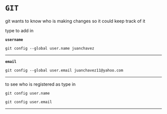 # `GIT`
git wants to know who is making changes so it could keep track of it

type to add in 

**`username`**

`git config --global user.name juanchavez`

---

**`email`**

`git config --global user.email juanchavez11@yahoo.com`

---
 to see who is registered as type in 

 `git config user.name`

`git config user.email`

---



